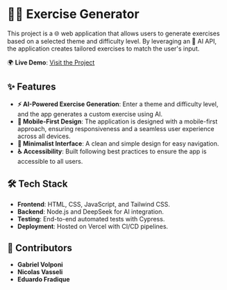 # 🏋️‍♂️ Exercise Generator

This project is a 🌐 web application that allows users to generate exercises based on a selected theme and difficulty level. By leveraging an 🤖 AI API, the application creates tailored exercises to match the user's input.

🌍 **Live Demo**: [Visit the Project](https://your-project-url.vercel.app)

## ✨ Features

- **⚡ AI-Powered Exercise Generation**: Enter a theme and difficulty level, and the app generates a custom exercise using AI.
- **📱 Mobile-First Design**: The application is designed with a mobile-first approach, ensuring responsiveness and a seamless user experience across all devices.
- **🎨 Minimalist Interface**: A clean and simple design for easy navigation.
- **♿ Accessibility**: Built following best practices to ensure the app is accessible to all users.

## 🛠️ Tech Stack

- **Frontend**: HTML, CSS, JavaScript, and Tailwind CSS.
- **Backend**: Node.js and DeepSeek for AI integration.
- **Testing**: End-to-end automated tests with Cypress.
- **Deployment**: Hosted on Vercel with CI/CD pipelines.

## 🚀 Contributors

- **Gabriel Volponi**
- **Nicolas Vasseli**
- **Eduardo Fradique**



